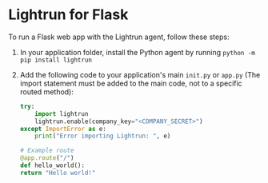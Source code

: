 # Lightrun for Flask

To run a Flask web app with the Lightrun agent, follow these steps:

1. In your application folder, install the Python agent by running `python -m pip install lightrun`
2. Add the following code to your application's main `init.py` or `app.py` (The import statement must be added to  the main code, not to a specific routed method):

   ```python
   try:
       import lightrun
       lightrun.enable(company_key="<COMPANY_SECRET>")
   except ImportError as e:
       print("Error importing Lightrun: ", e)

   # Example route
   @app.route("/")
   def hello_world():
   return "Hello world!"
   ```
